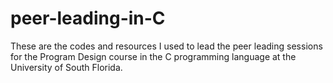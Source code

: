 # peer-leading-in-C
These are the codes and resources I used to lead the peer leading sessions for the Program Design course in the C programming language at the University of South Florida.
